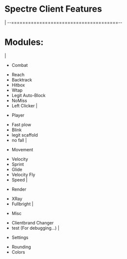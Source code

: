 # Spectre Client Features
|
--======================================-- 
# Modules:
|
* Combat
- Reach
- Backtrack
- Hitbox
- Wtap
- Legit Auto-Block
- NoMiss
- Left Clicker
|
* Player
- Fast plow
- Blink
- legit scaffold
- no fall
|
* Movement
- Velocity
- Sprint
- Glide
- Velocity Fly
- Speed
|
* Render
- XRay
- Fullbright
|
* Misc
- Clientbrand Changer
- test (For debugging...)
|
* Settings
- Rounding
- Colors
